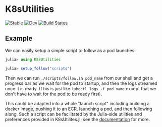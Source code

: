 # K8sUtilities

[![Stable](https://img.shields.io/badge/docs-stable-blue.svg)](https://beacon-biosignals.github.io/K8sUtilities.jl/stable)
[![Dev](https://img.shields.io/badge/docs-dev-blue.svg)](https://beacon-biosignals.github.io/K8sUtilities.jl/dev)
[![Build Status](https://github.com/beacon-biosignals/K8sUtilities.jl/workflows/CI/badge.svg)](https://github.com/beacon-biosignals/K8sUtilities.jl/actions)


## Example

We can easily setup a simple script to follow as a pod launches:
```julia
julia> using K8sUtilities

julia> setup_follow("scripts")

```

Then we can run `./scripts/follow.sh pod_name` from our shell and get
a progress bar as we wait for the pod to startup, and then the logs streamed
once it is ready. (This is just like `kubectl logs -f pod_name` except that
we don't have to wait for the pod to be ready first).

This could be adapted into a whole "launch script" including building a docker image,
pushing it to an ECR, launching a pod, and then following along.
Such a script can be facilitated by the Julia-side utilities and preferences
provided in K8sUtilites.jl; see the [documentation](https://beacon-biosignals.github.io/K8sUtilities.jl/dev) for more.
